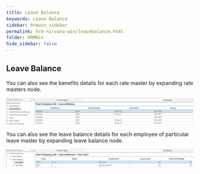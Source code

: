 ```yaml
---
title: Leave Balance
keywords: Leave Balance
sidebar: hrmwin_sidebar
permalink: hrm-nirvana-win/leavebalance.html
folder: HRMWin   
hide_sidebar: false
---
```


## Leave Balance


You can also see the benefits details for each rate master by expanding rate masters node.

![](/images/leavebalanceinbrowser.jpg)

You can also see the leave balance details for each employee of particular leave master by expanding leave balance node.

![](/images/leavebalanceexpand.jpg)
